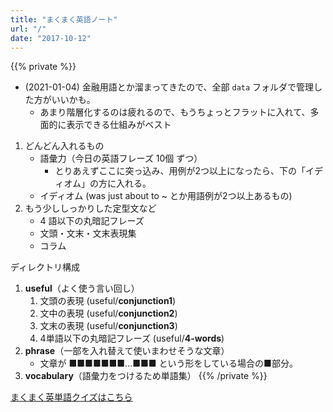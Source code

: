 ```yaml
---
title: "まくまく英語ノート"
url: "/"
date: "2017-10-12"
---
```



{{% private %}}

<!-- テンプレート
    {{< def en="" jp="" >}}
    {{< ex en="" jp="" note="" >}}
-->

- (2021-01-04) 金融用語とか溜まってきたので、全部 `data` フォルダで管理した方がいいかも。
    - あまり階層化するのは疲れるので、もうちょっとフラットに入れて、多面的に表示できる仕組みがベスト
1. どんどん入れるもの
    * 語彙力（今日の英語フレーズ 10個 ずつ）
        * とりあえずここに突っ込み、用例が2つ以上になったら、下の「イディオム」の方に入れる。
    * イディオム (was just about to ~ とか用語例が2つ以上あるもの)
2. もう少ししっかりした定型文など
    * 4 語以下の丸暗記フレーズ
    * 文頭・文末・文末表現集
    * コラム

ディレクトリ構成

1. <b>useful</b>（よく使う言い回し）
    1. 文頭の表現 (useful/**conjunction1**)
    2. 文中の表現 (useful/**conjunction2**)
    3. 文末の表現 (useful/**conjunction3**)
    4. 4単語以下の丸暗記フレーズ (useful/**4-words**)
2. <b>phrase</b>（一部を入れ替えて使いまわせそうな文章）
    - 文章が ■■■■■■■...■■■ という形をしている場合の■部分。
3. <b>vocabulary</b>（語彙力をつけるため単語集）
{{% /private %}}


[まくまく英単語クイズはこちら](/eitan/)


